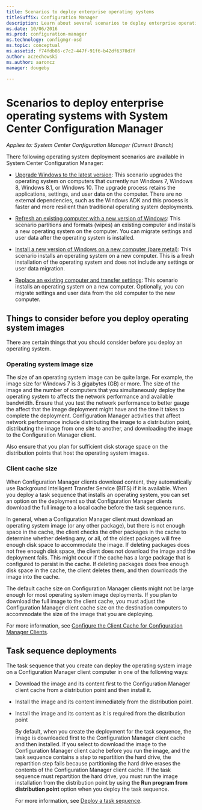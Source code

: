 ```yaml
---
title: Scenarios to deploy enterprise operating systems
titleSuffix: Configuration Manager
description: Learn about several scenarios to deploy enterprise operating systems with System Center Configuration Manager.
ms.date: 10/06/2016
ms.prod: configuration-manager
ms.technology: configmgr-osd
ms.topic: conceptual
ms.assetid: f74fdb86-c7c2-447f-91f6-b42df6370d7f
author: aczechowski
ms.author: aaroncz
manager: dougeby

---
```

# Scenarios to deploy enterprise operating systems with System Center Configuration Manager

*Applies to: System Center Configuration Manager (Current Branch)*

There following operating system deployment scenarios are available in System Center Configuration Manager:  

-   [Upgrade Windows to the latest version](upgrade-windows-to-the-latest-version.md): This scenario upgrades the operating system on computers that currently run Windows 7, Windows 8, Windows 8.1, or Windows 10. The upgrade process retains the applications, settings, and user data on the computer. There are no external dependencies, such as the Windows ADK and this process is faster and more resilient than traditional operating system deployments.  

-   [Refresh an existing computer with a new version of Windows](refresh-an-existing-computer-with-a-new-version-of-windows.md): This scenario partitions and formats (wipes) an existing computer and installs a new operating system on the computer. You can migrate settings and user data after the operating system is installed.  

-   [Install a new version of Windows on a new computer (bare metal)](install-new-windows-version-new-computer-bare-metal.md): This scenario  installs an operating system on a new computer. This is a fresh installation of the operating system and does not include any settings or user data migration.  

-   [Replace an existing computer and transfer settings](replace-an-existing-computer-and-transfer-settings.md): This scenario installs an operating system on a new computer. Optionally, you can migrate settings and user data from the old computer to the new computer.  

## Things to consider before you deploy operating system images  
 There are certain things that you should consider before you deploy an operating system.  

### Operating system image size  
 The size of an operating system image can be quite large. For example, the image size for Windows 7 is 3 gigabytes (GB) or more. The size of the image and the number of computers that you simultaneously deploy the operating system to affects the network performance and available bandwidth. Ensure that you test the network performance to better gauge the affect that the image deployment might have and the time it takes to complete the deployment. Configuration Manager activities that affect network performance include distributing the image to a distribution point, distributing the image from one site to another, and downloading the image to the Configuration Manager client.  

 Also ensure that you plan for sufficient disk storage space on the distribution points that host the operating system images.  

### Client cache size  
 When Configuration Manager clients download content, they automatically use Background Intelligent Transfer Service (BITS) if it is available. When you deploy a task sequence that installs an operating system, you can set an option on the deployment so that Configuration Manager clients download the full image to a local cache before the task sequence runs.  

 In general, when a Configuration Manager client must download an operating system image (or any other  package), but there is not enough space in the cache, the client checks the other packages in the cache to determine whether deleting any, or all, of the oldest packages will free enough disk space to accommodate the image. If deleting packages does not free enough disk space, the client does not download the image and the deployment fails. This might occur if the cache has a large package that is configured to persist in the cache. If deleting packages does free enough disk space in the cache, the client deletes them, and then downloads the image into the cache.  

 The default cache size on Configuration Manager clients might not be large enough for most operating system image deployments. If you plan to download the full image to the client cache, you must adjust the Configuration Manager client cache size on the destination computers to accommodate the size of the image that you are deploying.  

 For more information, see [Configure the Client Cache for Configuration Manager Clients](../../core/clients/manage/manage-clients.md#BKMK_ClientCache).  

## Task sequence deployments  
 The task sequence that you create can deploy the operating system image on a Configuration Manager client computer in one of the following ways:  

- Download the image and its content first to the Configuration Manager client cache from a distribution point and then install it.  

- Install the image and its content immediately from the distribution point.  

- Install the image and its content as it is required from the distribution point  

  By default, when you create the deployment for the task sequence, the image is downloaded first to the Configuration Manager client cache and then installed. If you select to download the image to the Configuration Manager client cache before you run the image, and the task sequence contains a step to repartition the hard drive, the repartition step fails because partitioning the hard drive erases the contents of the Configuration Manager client cache. If the task sequence must repartition the hard drive, you must run the image installation from the distribution point by using the **Run program from distribution point**  option when you deploy the task sequence.  

  For more information, see [Deploy a task sequence](manage-task-sequences-to-automate-tasks.md#BKMK_DeployTS).  
